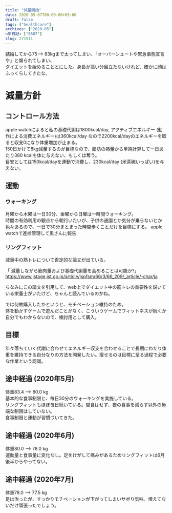 ```yaml
---
title: "減量開始"
date: 2020-05-07T00:00:00+09:00
draft: false
tags: ["healthcare"]
archives: ["2020-05"]
n年日記: ["0507"]
slug: 271911
---
```

結婚してから75--> 83kgまで太ってしまい、「オーバーシュートや緊急事態宣言や」と煽られてしまい、  
ダイエットを始めることとにした。身長が高い分目立たないけれど、確かに顔はふっくらしてきたな。

# 減量方針
## コントロール方法
apple watchによると私の基礎代謝は1800kcal/day, アクティブエネルギー (動作による消費エネルギー)は360kcal/day
なので2200kcal/dayのエネルギーを取ると収支0になり体重増加が止まる。  
150日かけて8kg減量するのが目標なので、脂肪の熱量から単純計算して一日あたり380 kcalを体に与えない、もしくは奪う。  
目安としては150kcal/dayを運動で消費し、230kcal/day (米茶碗いっぱい)を与えない。

## 運動
### ウォーキング
月曜から木曜は一日30分、金曜から日曜は一時間ウォーキング。  
時間の有効利用の観点から朝行いたいが、子供の通園とか気分が乗らないとか色々あるので、一日で30分まとまった時間歩くことだけを目標にする。
apple watchで進捗管理して奥さんに報告

### リングフィット
減量中の筋トレについて否定的な論文が出ている。  
  
「 減量しながら筋肉量および基礎代謝量を高めることは可能か?」   
https://www.jstage.jst.go.jp/article/jspfsm/66/3/66_209/_article/-char/ja  

ちなみにこの論文を引用して、web上でダイエット中の筋トレの重要性を説いている栄養士がいたけど、ちゃんと読んでいるのかね。  

では何故購入したかというと、モチベーション維持のため。  
体を動かすゲームで遊んだことがなく、こういうゲームでフィットネスが続くか自分でもわからないので、検討用として購入。

## 目標
年々落ちていく代謝に合わせてエネルギー収支を合わせることで長期にわたり体重を維持できる自分なりの方法を開発したい。痩せるのは目標に至る過程で必要な作業という認識。

## 途中経過 (2020年5月)
体重83.4 --> 80.0 kg  
基本的な食事制限と、毎日30分のウォーキングを実施している。  
リングフィットもほぼ毎日続いている。間食はせず、夜の食事を減らす以外の極端な制限はしていない。  
食事制限と運動が習慣づいてきた。

## 途中経過 (2020年6月)
体重80.0 --> 78.0 kg  
運動量と食事量に変化なし。足をけがして痛みがあるためリングフィットは6月後半からやってない。

## 途中経過 (2020年7月)
体重78.0 --> 77.5 kg  
足は治ったが、すっかりモチベーションが下がってしまいサボり気味。増えてないだけ頑張ったでしょう。　　
